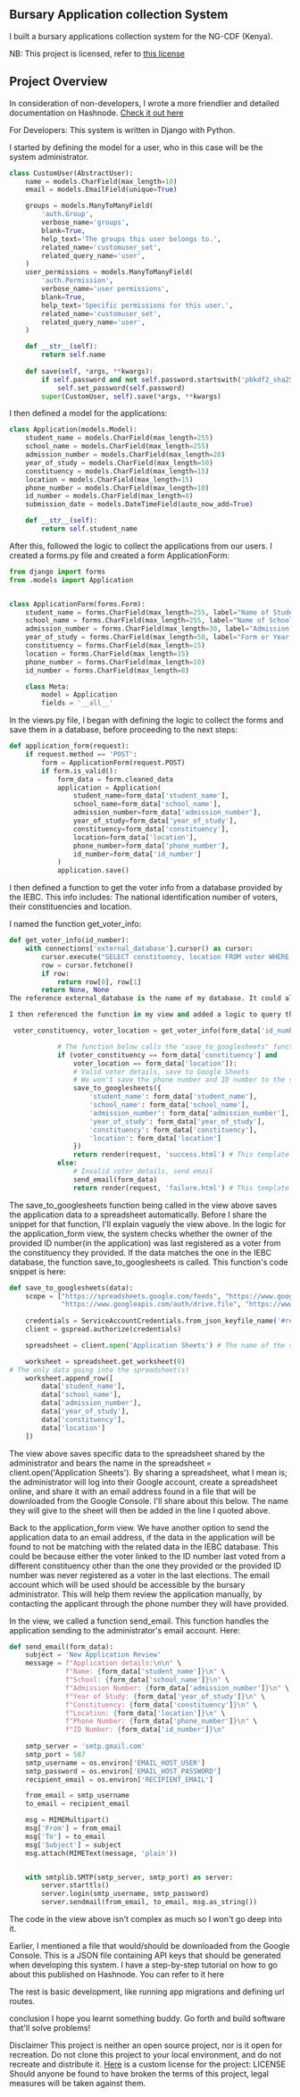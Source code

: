 ## Bursary Application collection System
I built a bursary applications collection system for the NG-CDF (Kenya).

NB: This project is licensed, refer to [this license](https://github.com/brian-mwangi-kamau/BursaryApplications/blob/main/LICENSE)

## Project Overview
In consideration of non-developers, I wrote a more friendlier and detailed documentation on Hashnode. [Check it out here](https://brayo.hashnode.dev/a-bursary-applications-collection-system)

For Developers:
This system is written in Django with Python.

I started by defining the model for a user, who in this case will be the system administrator.

```python
class CustomUser(AbstractUser):
    name = models.CharField(max_length=10)
    email = models.EmailField(unique=True)

    groups = models.ManyToManyField(
        'auth.Group',
        verbose_name='groups',
        blank=True,
        help_text='The groups this user belongs to.',
        related_name='customuser_set', 
        related_query_name='user',
    )
    user_permissions = models.ManyToManyField(
        'auth.Permission',
        verbose_name='user permissions',
        blank=True,
        help_text='Specific permissions for this user.',
        related_name='customuser_set',
        related_query_name='user',
    )

    def __str__(self):
        return self.name
    
    def save(self, *args, **kwargs):
        if self.password and not self.password.startswith('pbkdf2_sha256$'):
            self.set_password(self.password)
        super(CustomUser, self).save(*args, **kwargs)
```

I then defined a model for the applications:

```python
class Application(models.Model):
    student_name = models.CharField(max_length=255)
    school_name = models.CharField(max_length=255)
    admission_number = models.CharField(max_length=20)
    year_of_study = models.CharField(max_length=50)
    constituency = models.CharField(max_length=15)
    location = models.CharField(max_length=15)
    phone_number = models.CharField(max_length=10)
    id_number = models.CharField(max_length=8)
    submission_date = models.DateTimeField(auto_now_add=True)

    def __str__(self):
        return self.student_name
```

After this, followed the logic to collect the applications from our users. I created a forms.py file and created a form ApplicationForm:

```python
from django import forms
from .models import Application


class ApplicationForm(forms.Form):
    student_name = forms.CharField(max_length=255, label="Name of Student")
    school_name = forms.CharField(max_length=255, label="Name of School")
    admission_number = forms.CharField(max_length=30, label="Admission Number")
    year_of_study = forms.CharField(max_length=50, label="Form or Year of Study")
    constituency = forms.CharField(max_length=15)
    location = forms.CharField(max_length=15)
    phone_number = forms.CharField(max_length=10)
    id_number = forms.CharField(max_length=8)

    class Meta:
        model = Application
        fields = '__all__'
```

In the views.py file, I began with defining the logic to collect the forms and save them in a database, before proceeding to the next steps:

```python
def application_form(request):
    if request.method == 'POST':
        form = ApplicationForm(request.POST)
        if form.is_valid():
            form_data = form.cleaned_data
            application = Application(
                student_name=form_data['student_name'],
                school_name=form_data['school_name'],
                admission_number=form_data['admission_number'],
                year_of_study=form_data['year_of_study'],
                constituency=form_data['constituency'],
                location=form_data['location'],
                phone_number=form_data['phone_number'],
                id_number=form_data['id_number']
            )
            application.save()
```

I then defined a function to get the voter info from a database provided by the IEBC. This info includes: The national identification number of voters, their constituencies and location.

I named the function get_voter_info:

```python
def get_voter_info(id_number):
    with connections['external_database'].cursor() as cursor:
        cursor.execute("SELECT constituency, location FROM voter WHERE id_number = %s", [id_number])
        row = cursor.fetchone()
        if row:
            return row[0], row[1]
        return None, None
The reference external_database is the name of my database. It could also have other names like "IEBC_db" to make it easy for other developers to read and make changes to the code.

I then referenced the function in my view and added a logic to query the external_database with data in the application. A snippet:

 voter_constituency, voter_location = get_voter_info(form_data['id_number'])

            # The function below calls the "save_to_googlesheets" function below there.
            if (voter_constituency == form_data['constituency'] and
                voter_location == form_data['location']):
                # Valid voter details, save to Google Sheets
                # We won't save the phone number and ID number to the spreadsheets for security reasons
                save_to_googlesheets({
                    'student_name': form_data['student_name'],
                    'school_name': form_data['school_name'],
                    'admission_number': form_data['admission_number'],
                    'year_of_study': form_data['year_of_study'],
                    'constituency': form_data['constituency'],
                    'location': form_data['location']
                })
                return render(request, 'success.html') # This template is shown when the application has been saved to the spreadsheet(s) only!
            else:
                # Invalid voter details, send email
                send_email(form_data)
                return render(request, 'failure.html') # This template is shown when the application has been sent to the email for manual review
```


The save_to_googlesheets function being called in the view above saves the application data to a spreadsheet automatically. Before I share the snippet for that function, I'll explain vaguely the view above. In the logic for the application_form view, the system checks whether the owner of the provided ID number(in the application) was last registered as a voter from the constituency they provided. If the data matches the one in the IEBC database, the function save_to_googlesheets is called. This function's code snippet is here:

```python
def save_to_googlesheets(data):
    scope = ["https://spreadsheets.google.com/feeds", "https://www.googleapis.com/auth/spreadsheets",
             "https://www.googleapis.com/auth/drive.file", "https://www.googleapis.com/auth/drive"]
    
    credentials = ServiceAccountCredentials.from_json_keyfile_name('#replace with the email provided in the JSON file', scope)
    client = gspread.authorize(credentials)

    spreadsheet = client.open('Application Sheets') # The name of the sheets right there.

    worksheet = spreadsheet.get_worksheet(0)
# The only data going into the spreadsheet(s)
    worksheet.append_row([
        data['student_name'],
        data['school_name'],
        data['admission_number'],
        data['year_of_study'],
        data['constituency'],
        data['location']
    ])
```

The view above saves specific data to the spreadsheet shared by the administrator and bears the name in the spreadsheet = client.open('Application Sheets'). By sharing a spreadsheet, what I mean is; the administrator will log into their Google account, create a spreadsheet online, and share it with an email address found in a file that will be downloaded from the Google Console. I'll share about this below. The name they will give to the sheet will then be added in the line I quoted above.

Back to the application_form view. We have another option to send the application data to an email address, if the data in the application will be found to not be matching with the related data in the IEBC database. This could be because either the voter linked to the ID number last voted from a different constituency other than the one they provided or the provided ID number was never registered as a voter in the last elections. The email account which will be used should be accessible by the bursary administrator. This will help them review the application manually, by contacting the applicant through the phone number they will have provided.

In the view, we called a function send_email. This function handles the application sending to the administrator's email account. Here:

```python
def send_email(form_data):
    subject = 'New Application Review'
    message = f"Application details:\n\n" \
              f"Name: {form_data['student_name']}\n" \
              f"School: {form_data['school_name']}\n" \
              f"Admission Number: {form_data['admission_number']}\n" \
              f"Year of Study: {form_data['year_of_study']}\n" \
              f"Constituency: {form_data['constituency']}\n" \
              f"Location: {form_data['location']}\n" \
              f"Phone Number: {form_data['phone_number']}\n" \
              f"ID Number: {form_data['id_number']}\n"
    
    smtp_server = 'smtp.gmail.com'
    smtp_port = 587
    smtp_username = os.environ['EMAIL_HOST_USER']
    smtp_password = os.environ['EMAIL_HOST_PASSWORD']
    recipient_email = os.environ['RECIPIENT_EMAIL']

    from_email = smtp_username
    to_email = recipient_email

    msg = MIMEMultipart()
    msg['From'] = from_email
    msg['To'] = to_email
    msg['Subject'] = subject
    msg.attach(MIMEText(message, 'plain'))


    with smtplib.SMTP(smtp_server, smtp_port) as server:
        server.starttls()
        server.login(smtp_username, smtp_password)
        server.sendmail(from_email, to_email, msg.as_string())
```

The code in the view above isn't complex as much so I won't go deep into it.

Earlier, I mentioned a file that would/should be downloaded from the Google Console. This is a JSON file containing API keys that should be generated when developing this system. I have a step-by-step tutorial on how to go about this published on Hashnode. You can refer to it here

The rest is basic development, like running app migrations and defining url routes.

conclusion
I hope you learnt something buddy. Go forth and build software that'll solve problems!

Disclaimer
This project is neither an open source project, nor is it open for recreation. Do not clone this project to your local environment, and do not recreate and distribute it. [Here](https://github.com/brian-mwangi-kamau/BursaryApplications/blob/main/LICENSE) is a custom license for the project: LICENSE Should anyone be found to have broken the terms of this project, legal measures will be taken against them.
